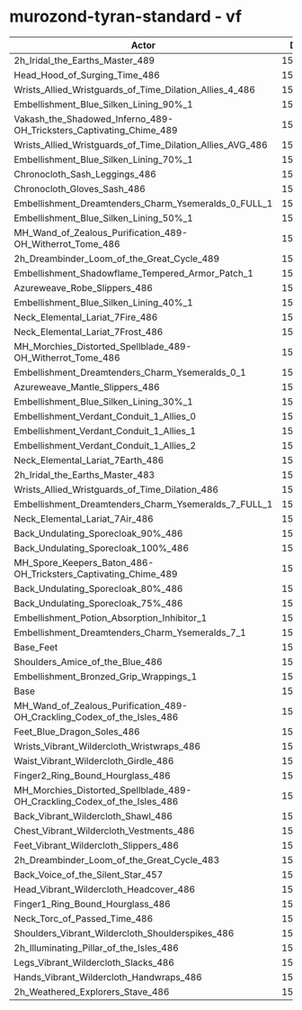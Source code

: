 # murozond-tyran-standard - vf
| Actor | DPS | Increase |
|---|:---:|:---:|
|2h_Iridal_the_Earths_Master_489|154116|1.64%|
|Head_Hood_of_Surging_Time_486|154076|1.62%|
|Wrists_Allied_Wristguards_of_Time_Dilation_Allies_4_486|153994|1.56%|
|Embellishment_Blue_Silken_Lining_90%_1|153986|1.56%|
|Vakash_the_Shadowed_Inferno_489-OH_Tricksters_Captivating_Chime_489|153894|1.50%|
|Wrists_Allied_Wristguards_of_Time_Dilation_Allies_AVG_486|153621|1.32%|
|Embellishment_Blue_Silken_Lining_70%_1|153473|1.22%|
|Chronocloth_Sash_Leggings_486|153371|1.15%|
|Chronocloth_Gloves_Sash_486|153156|1.01%|
|Embellishment_Dreamtenders_Charm_Ysemeralds_0_FULL_1|152956|0.88%|
|Embellishment_Blue_Silken_Lining_50%_1|152947|0.87%|
|MH_Wand_of_Zealous_Purification_489-OH_Witherrot_Tome_486|152867|0.82%|
|2h_Dreambinder_Loom_of_the_Great_Cycle_489|152865|0.82%|
|Embellishment_Shadowflame_Tempered_Armor_Patch_1|152835|0.80%|
|Azureweave_Robe_Slippers_486|152808|0.78%|
|Embellishment_Blue_Silken_Lining_40%_1|152722|0.73%|
|Neck_Elemental_Lariat_7Fire_486|152662|0.69%|
|Neck_Elemental_Lariat_7Frost_486|152633|0.67%|
|MH_Morchies_Distorted_Spellblade_489-OH_Witherrot_Tome_486|152612|0.65%|
|Embellishment_Dreamtenders_Charm_Ysemeralds_0_1|152550|0.61%|
|Azureweave_Mantle_Slippers_486|152546|0.61%|
|Embellishment_Blue_Silken_Lining_30%_1|152434|0.54%|
|Embellishment_Verdant_Conduit_1_Allies_0|152406|0.52%|
|Embellishment_Verdant_Conduit_1_Allies_1|152394|0.51%|
|Embellishment_Verdant_Conduit_1_Allies_2|152365|0.49%|
|Neck_Elemental_Lariat_7Earth_486|152309|0.45%|
|2h_Iridal_the_Earths_Master_483|152255|0.42%|
|Wrists_Allied_Wristguards_of_Time_Dilation_486|152202|0.38%|
|Embellishment_Dreamtenders_Charm_Ysemeralds_7_FULL_1|152191|0.38%|
|Neck_Elemental_Lariat_7Air_486|152092|0.31%|
|Back_Undulating_Sporecloak_90%_486|152062|0.29%|
|Back_Undulating_Sporecloak_100%_486|152040|0.28%|
|MH_Spore_Keepers_Baton_486-OH_Tricksters_Captivating_Chime_489|151997|0.25%|
|Back_Undulating_Sporecloak_80%_486|151980|0.24%|
|Back_Undulating_Sporecloak_75%_486|151951|0.22%|
|Embellishment_Potion_Absorption_Inhibitor_1|151928|0.20%|
|Embellishment_Dreamtenders_Charm_Ysemeralds_7_1|151889|0.18%|
|Base_Feet|151763|0.09%|
|Shoulders_Amice_of_the_Blue_486|151725|0.07%|
|Embellishment_Bronzed_Grip_Wrappings_1|151700|0.05%|
|Base|151622|0.00%|
|MH_Wand_of_Zealous_Purification_489-OH_Crackling_Codex_of_the_Isles_486|151565|-0.04%|
|Feet_Blue_Dragon_Soles_486|151537|-0.06%|
|Wrists_Vibrant_Wildercloth_Wristwraps_486|151456|-0.11%|
|Waist_Vibrant_Wildercloth_Girdle_486|151398|-0.15%|
|Finger2_Ring_Bound_Hourglass_486|151394|-0.15%|
|MH_Morchies_Distorted_Spellblade_489-OH_Crackling_Codex_of_the_Isles_486|151369|-0.17%|
|Back_Vibrant_Wildercloth_Shawl_486|151201|-0.28%|
|Chest_Vibrant_Wildercloth_Vestments_486|151199|-0.28%|
|Feet_Vibrant_Wildercloth_Slippers_486|151095|-0.35%|
|2h_Dreambinder_Loom_of_the_Great_Cycle_483|151094|-0.35%|
|Back_Voice_of_the_Silent_Star_457|151063|-0.37%|
|Head_Vibrant_Wildercloth_Headcover_486|151043|-0.38%|
|Finger1_Ring_Bound_Hourglass_486|151033|-0.39%|
|Neck_Torc_of_Passed_Time_486|151013|-0.40%|
|Shoulders_Vibrant_Wildercloth_Shoulderspikes_486|150872|-0.49%|
|2h_Illuminating_Pillar_of_the_Isles_486|150818|-0.53%|
|Legs_Vibrant_Wildercloth_Slacks_486|150799|-0.54%|
|Hands_Vibrant_Wildercloth_Handwraps_486|150555|-0.70%|
|2h_Weathered_Explorers_Stave_486|150523|-0.72%|

